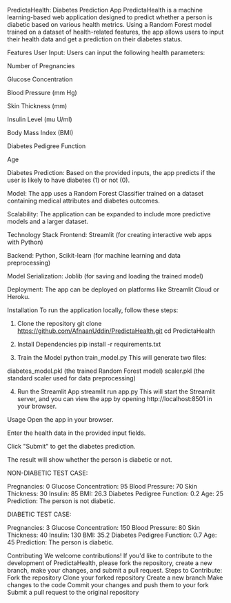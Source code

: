 PredictaHealth: Diabetes Prediction App
PredictaHealth is a machine learning-based web application designed to predict whether a person is diabetic based on various health metrics. Using a Random Forest model trained on a dataset of health-related features, the app allows users to input their health data and get a prediction on their diabetes status.

Features
User Input: Users can input the following health parameters:

Number of Pregnancies

Glucose Concentration

Blood Pressure (mm Hg)

Skin Thickness (mm)

Insulin Level (mu U/ml)

Body Mass Index (BMI)

Diabetes Pedigree Function

Age

Diabetes Prediction: Based on the provided inputs, the app predicts if the user is likely to have diabetes (1) or not (0).

Model: The app uses a Random Forest Classifier trained on a dataset containing medical attributes and diabetes outcomes.

Scalability: The application can be expanded to include more predictive models and a larger dataset.

Technology Stack
Frontend: Streamlit (for creating interactive web apps with Python)

Backend: Python, Scikit-learn (for machine learning and data preprocessing)

Model Serialization: Joblib (for saving and loading the trained model)

Deployment: The app can be deployed on platforms like Streamlit Cloud or Heroku.

Installation
To run the application locally, follow these steps:
1. Clone the repository
git clone https://github.com/AfnaanUddin/PredictaHealth.git
cd PredictaHealth

2. Install Dependencies
   pip install -r requirements.txt

3. Train the Model
   python train_model.py
This will generate two files:

diabetes_model.pkl (the trained Random Forest model)
scaler.pkl (the standard scaler used for data preprocessing)

4. Run the Streamlit App
   streamlit run app.py
This will start the Streamlit server, and you can view the app by opening http://localhost:8501 in your browser.

Usage
Open the app in your browser.

Enter the health data in the provided input fields.

Click "Submit" to get the diabetes prediction.

The result will show whether the person is diabetic or not.


NON-DIABETIC TEST CASE:

Pregnancies: 0
Glucose Concentration: 95
Blood Pressure: 70
Skin Thickness: 30
Insulin: 85
BMI: 26.3
Diabetes Pedigree Function: 0.2
Age: 25
Prediction: The person is not diabetic.

DIABETIC TEST CASE:

Pregnancies: 3
Glucose Concentration: 150
Blood Pressure: 80
Skin Thickness: 40
Insulin: 130
BMI: 35.2
Diabetes Pedigree Function: 0.7
Age: 45
Prediction: The person is diabetic.

Contributing
We welcome contributions! If you'd like to contribute to the development of PredictaHealth, please fork the repository, create a new branch, make your changes, and submit a pull request.
Steps to Contribute:
Fork the repository
Clone your forked repository
Create a new branch
Make changes to the code
Commit your changes and push them to your fork
Submit a pull request to the original repository
